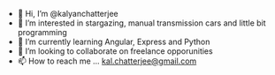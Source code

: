 - 👋 Hi, I’m @kalyanchatterjee
- 👀 I’m interested in stargazing, manual transmission cars and little bit programming
- 🌱 I’m currently learning Angular, Express and Python
- 💞️ I’m looking to collaborate on freelance opporunities
- 📫 How to reach me ... kal.chatterjee@gmail.com

<!---
kalyanchatterjee/kalyanchatterjee is a ✨ special ✨ repository because its `README.md` (this file) appears on your GitHub profile.
You can click the Preview link to take a look at your changes.
--->
